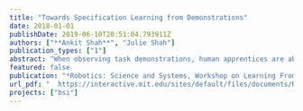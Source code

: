 ```yaml
---
title: "Towards Specification Learning from Demonstrations"
date: 2018-01-01
publishDate: 2019-06-10T20:51:04.793911Z
authors: ["**Ankit Shah**", "Julie Shah"]
publication_types: ["1"]
abstract: "When observing task demonstrations, human apprentices are able to identify whether a given task is executed correctly long before they gain expertise in actually performing that task. Prior research into learning from demonstrations (LfD) has failed to capture this notion of the acceptability of an execution; meanwhile, temporal logics provide a flexible language for expressing task specifications. Inspired by this, we present a probabilistic model for inferring task specification as a temporal logic formula. We incorporate methods from probabilistic programming to define our priors, along with a domain-independent likelihood function to enable sampling-based inference. We demonstrate the efficacy of our model for inferring specifications with over 90% similarity between the inferred specification and the ground truth, both within a synthetic domain and a real-world table setting task."
featured: false
publication: "*Robotics: Science and Systems, Workshop on Learning From Demonstrations for High-Level Robotics Tasks*"
url_pdf: "	https://interactive.mit.edu/sites/default/files/documents/RSSWLfD18_paper_2.pdf"
projects: ["bsi"]
---
```

